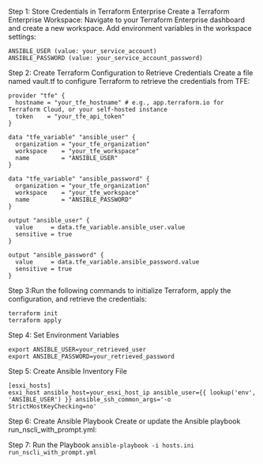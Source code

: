 Step 1: Store Credentials in Terraform Enterprise
Create a Terraform Enterprise Workspace:
Navigate to your Terraform Enterprise dashboard and create a new workspace.
Add environment variables in the workspace settings:
```
ANSIBLE_USER (value: your_service_account)
ANSIBLE_PASSWORD (value: your_service_account_password)
```
Step 2: Create Terraform Configuration to Retrieve Credentials
Create a file named vault.tf to configure Terraform to retrieve the credentials from TFE:

```
provider "tfe" {
  hostname = "your_tfe_hostname" # e.g., app.terraform.io for Terraform Cloud, or your self-hosted instance
  token    = "your_tfe_api_token"
}

data "tfe_variable" "ansible_user" {
  organization = "your_tfe_organization"
  workspace    = "your_tfe_workspace"
  name         = "ANSIBLE_USER"
}

data "tfe_variable" "ansible_password" {
  organization = "your_tfe_organization"
  workspace    = "your_tfe_workspace"
  name         = "ANSIBLE_PASSWORD"
}

output "ansible_user" {
  value     = data.tfe_variable.ansible_user.value
  sensitive = true
}

output "ansible_password" {
  value     = data.tfe_variable.ansible_password.value
  sensitive = true
}
```

Step 3:Run the following commands to initialize Terraform, apply the configuration, and retrieve the credentials:
```
terraform init
terraform apply
```
Step 4: Set Environment Variables
```
export ANSIBLE_USER=your_retrieved_user
export ANSIBLE_PASSWORD=your_retrieved_password
```

Step 5: Create Ansible Inventory File
```
[esxi_hosts]
esxi_host ansible_host=your_esxi_host_ip ansible_user={{ lookup('env', 'ANSIBLE_USER') }} ansible_ssh_common_args='-o StrictHostKeyChecking=no'
```
Step 6: Create Ansible Playbook
Create or update the Ansible playbook run_nscli_with_prompt.yml:

Step 7: Run the Playbook
```ansible-playbook -i hosts.ini run_nscli_with_prompt.yml```
